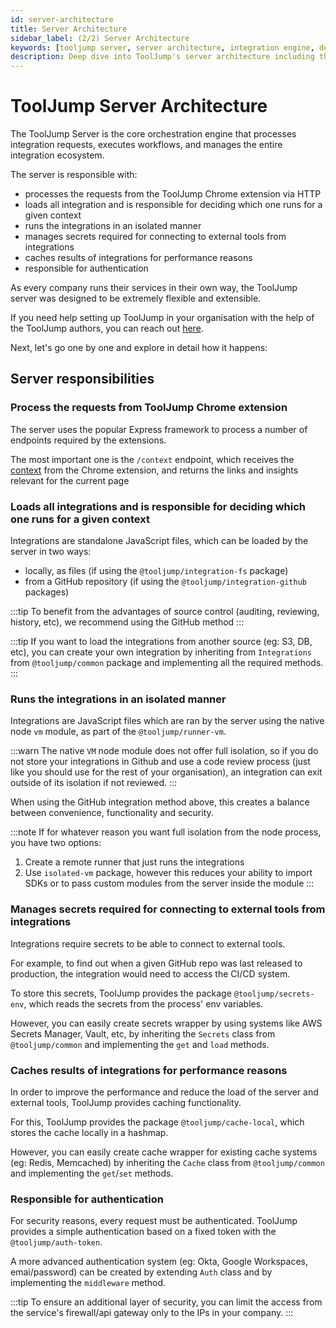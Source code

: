 ```yaml
---
id: server-architecture
title: Server Architecture
sidebar_label: (2/2) Server Architecture
keywords: [tooljump server, server architecture, integration engine, developer tool server, self-hosted]
description: Deep dive into ToolJump's server architecture including the integration engine, workflow processing, and how it orchestrates developer tool connections.
---
```


# ToolJump Server Architecture

The ToolJump Server is the core orchestration engine that processes integration requests, executes workflows, and manages the entire integration ecosystem.

The server is responsible with:
* processes the requests from the ToolJump Chrome extension via HTTP
* loads all integration and is responsible for deciding which one runs for a given context
* runs the integrations in an isolated manner
* manages secrets required for connecting to external tools from integrations
* caches results of integrations for performance reasons
* responsible for authentication

As every company runs their services in their own way, the ToolJump server was designed to be extremely flexible and extensible.

If you need help setting up ToolJump in your organisation with the help of the ToolJump authors, you can reach out [here](./docs/implement).

Next, let's go one by one and explore in detail how it happens:

## Server responsibilities

### Process the requests from ToolJump Chrome extension

The server uses the popular Express framework to process a number of endpoints required by the extensions.

The most important one is the `/context` endpoint, which receives the [context](./core-concepts) from the Chrome extension, and returns the links and insights relevant for the current page

### Loads all integrations and is responsible for deciding which one runs for a given context

Integrations are standalone JavaScript files, which can be loaded by the server in two ways:
* locally, as files (if using the `@tooljump/integration-fs` package)
* from a GitHub repository (if using the `@tooljump/integration-github` packages)

:::tip
To benefit from the advantages of source control (auditing, reviewing, history, etc), we recommend using the GitHub method
:::

:::tip
If you want to load the integrations from another source (eg: S3, DB, etc), you can create your own integration by inheriting from `Integrations` from `@tooljump/common` package and implementing all the required methods.
:::

### Runs the integrations in an isolated manner

Integrations are JavaScript files which are ran by the server using the native node `vm` module, as part of the `@tooljump/runner-vm`.

:::warn
The native `VM` node module does not offer full isolation, so if you do not store your integrations in Github and use a code review process (just like you should use for the rest of your organisation), an integration can exit outside of its isolation if not reviewed.
:::

When using the GitHub integration method above, this creates a balance between convenience, functionality and security.

:::note
If for whatever reason you want full isolation from the node process, you have two options:
1. Create a remote runner that just runs the integrations
2. Use `isolated-vm` package, however this reduces your ability to import SDKs or to pass custom modules from the server inside the module
:::

### Manages secrets required for connecting to external tools from integrations

Integrations require secrets to be able to connect to external tools.

For example, to find out when a given GitHub repo was last released to production, the integration would need to access the CI/CD system.

To store this secrets, ToolJump provides the package `@tooljump/secrets-env`, which reads the secrets from the process' env variables.

However, you can easily create secrets wrapper by using systems like AWS Secrets Manager, Vault, etc, by inheriting the `Secrets` class from `@tooljump/common` and implementing the `get` and `load` methods.

### Caches results of integrations for performance reasons

In order to improve the performance and reduce the load of the server and external tools, ToolJump provides caching functionality.

For this, ToolJump provides the package `@tooljump/cache-local`, which stores the cache locally in a hashmap.

However, you can easily create cache wrapper for existing cache systems (eg: Redis, Memcached) by inheriting the `Cache` class from `@tooljump/common` and implementing the `get`/`set` methods.

### Responsible for authentication

For security reasons, every request must be authenticated. ToolJump provides a simple authentication based on a fixed token with the `@tooljump/auth-token`.

A more advanced authentication system (eg: Okta, Google Workspaces, emai/password) can be created by extending `Auth` class and by implementing the `middleware` method.

:::tip
To ensure an additional layer of security, you can limit the access from the service's firewall/api gateway only to the IPs in your company.
:::

